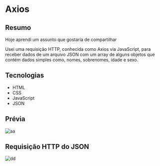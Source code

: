 # Axios
<h2>Resumo</h2>
<p> Hoje aprendi um assunto que gostaria de compartilhar</p>
<p> Usei uma requisição HTTP, conhecida como Axios via JavaScript, para receber dados de um arquivo JSON com um array de alguns objetos que contém dados simples
como, nomes, sobrenomes, idade e sexo. </p>

<h2>Tecnologias</h2>
<ul>
<li>HTML</li>
<li>CSS</li>
<li>JavaScript</li>
<li>JSON</li>
</ul>

<h2>Prévia</h2>

![aa](https://user-images.githubusercontent.com/112043267/197229038-1c8c53c8-ac21-43ef-9747-546ff1174b1e.png)

<h2>Requisição HTTP do JSON </h2>

![dd](https://user-images.githubusercontent.com/112043267/197229351-166f5655-3a5c-41ab-a1ba-0065ba629d4f.png)

